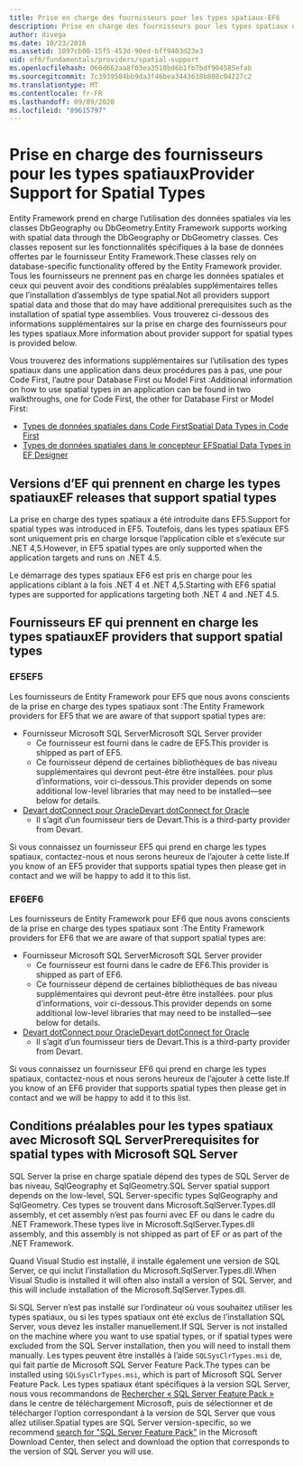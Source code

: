 ```yaml
---
title: Prise en charge des fournisseurs pour les types spatiaux-EF6
description: Prise en charge des fournisseurs pour les types spatiaux dans Entity Framework 6
author: divega
ms.date: 10/23/2016
ms.assetid: 1097cb00-15f5-453d-90ed-bff9403d23e3
uid: ef6/fundamentals/providers/spatial-support
ms.openlocfilehash: 060d662aa8f03ea3510bd6b1fb7bdf904585efab
ms.sourcegitcommit: 7c3939504bb9da3f46bea3443638b808c04227c2
ms.translationtype: MT
ms.contentlocale: fr-FR
ms.lasthandoff: 09/09/2020
ms.locfileid: "89615797"
---
```

# <a name="provider-support-for-spatial-types"></a><span data-ttu-id="1fedf-103">Prise en charge des fournisseurs pour les types spatiaux</span><span class="sxs-lookup"><span data-stu-id="1fedf-103">Provider Support for Spatial Types</span></span>
<span data-ttu-id="1fedf-104">Entity Framework prend en charge l’utilisation des données spatiales via les classes DbGeography ou DbGeometry.</span><span class="sxs-lookup"><span data-stu-id="1fedf-104">Entity Framework supports working with spatial data through the DbGeography or DbGeometry classes.</span></span> <span data-ttu-id="1fedf-105">Ces classes reposent sur les fonctionnalités spécifiques à la base de données offertes par le fournisseur Entity Framework.</span><span class="sxs-lookup"><span data-stu-id="1fedf-105">These classes rely on database-specific functionality offered by the Entity Framework provider.</span></span> <span data-ttu-id="1fedf-106">Tous les fournisseurs ne prennent pas en charge les données spatiales et ceux qui peuvent avoir des conditions préalables supplémentaires telles que l’installation d’assemblys de type spatial.</span><span class="sxs-lookup"><span data-stu-id="1fedf-106">Not all providers support spatial data and those that do may have additional prerequisites such as the installation of spatial type assemblies.</span></span> <span data-ttu-id="1fedf-107">Vous trouverez ci-dessous des informations supplémentaires sur la prise en charge des fournisseurs pour les types spatiaux.</span><span class="sxs-lookup"><span data-stu-id="1fedf-107">More information about provider support for spatial types is provided below.</span></span>  

<span data-ttu-id="1fedf-108">Vous trouverez des informations supplémentaires sur l’utilisation des types spatiaux dans une application dans deux procédures pas à pas, une pour Code First, l’autre pour Database First ou Model First :</span><span class="sxs-lookup"><span data-stu-id="1fedf-108">Additional information on how to use spatial types in an application can be found in two walkthroughs, one for Code First, the other for Database First or Model First:</span></span>  

- [<span data-ttu-id="1fedf-109">Types de données spatiales dans Code First</span><span class="sxs-lookup"><span data-stu-id="1fedf-109">Spatial Data Types in Code First</span></span>](xref:ef6/modeling/code-first/data-types/spatial)  
- [<span data-ttu-id="1fedf-110">Types de données spatiales dans le concepteur EF</span><span class="sxs-lookup"><span data-stu-id="1fedf-110">Spatial Data Types in EF Designer</span></span>](xref:ef6/modeling/designer/data-types/spatial)  

## <a name="ef-releases-that-support-spatial-types"></a><span data-ttu-id="1fedf-111">Versions d’EF qui prennent en charge les types spatiaux</span><span class="sxs-lookup"><span data-stu-id="1fedf-111">EF releases that support spatial types</span></span>  

<span data-ttu-id="1fedf-112">La prise en charge des types spatiaux a été introduite dans EF5.</span><span class="sxs-lookup"><span data-stu-id="1fedf-112">Support for spatial types was introduced in EF5.</span></span> <span data-ttu-id="1fedf-113">Toutefois, dans les types spatiaux EF5 sont uniquement pris en charge lorsque l’application cible et s’exécute sur .NET 4,5.</span><span class="sxs-lookup"><span data-stu-id="1fedf-113">However, in EF5 spatial types are only supported when the application targets and runs on .NET 4.5.</span></span>  

<span data-ttu-id="1fedf-114">Le démarrage des types spatiaux EF6 est pris en charge pour les applications ciblant à la fois .NET 4 et .NET 4,5.</span><span class="sxs-lookup"><span data-stu-id="1fedf-114">Starting with EF6 spatial types are supported for applications targeting both .NET 4 and .NET 4.5.</span></span>  

## <a name="ef-providers-that-support-spatial-types"></a><span data-ttu-id="1fedf-115">Fournisseurs EF qui prennent en charge les types spatiaux</span><span class="sxs-lookup"><span data-stu-id="1fedf-115">EF providers that support spatial types</span></span>  

### <a name="ef5"></a><span data-ttu-id="1fedf-116">EF5</span><span class="sxs-lookup"><span data-stu-id="1fedf-116">EF5</span></span>  

<span data-ttu-id="1fedf-117">Les fournisseurs de Entity Framework pour EF5 que nous avons conscients de la prise en charge des types spatiaux sont :</span><span class="sxs-lookup"><span data-stu-id="1fedf-117">The Entity Framework providers for EF5 that we are aware of that support spatial types are:</span></span>  

- <span data-ttu-id="1fedf-118">Fournisseur Microsoft SQL Server</span><span class="sxs-lookup"><span data-stu-id="1fedf-118">Microsoft SQL Server provider</span></span>  
    - <span data-ttu-id="1fedf-119">Ce fournisseur est fourni dans le cadre de EF5.</span><span class="sxs-lookup"><span data-stu-id="1fedf-119">This provider is shipped as part of EF5.</span></span>  
    - <span data-ttu-id="1fedf-120">Ce fournisseur dépend de certaines bibliothèques de bas niveau supplémentaires qui devront peut-être être installées. pour plus d’informations, voir ci-dessous.</span><span class="sxs-lookup"><span data-stu-id="1fedf-120">This provider depends on some additional low-level libraries that may need to be installed—see below for details.</span></span>  
- [<span data-ttu-id="1fedf-121">Devart dotConnect pour Oracle</span><span class="sxs-lookup"><span data-stu-id="1fedf-121">Devart dotConnect for Oracle</span></span>](https://www.devart.com/dotconnect/oracle/)  
    - <span data-ttu-id="1fedf-122">Il s’agit d’un fournisseur tiers de Devart.</span><span class="sxs-lookup"><span data-stu-id="1fedf-122">This is a third-party provider from Devart.</span></span>  

<span data-ttu-id="1fedf-123">Si vous connaissez un fournisseur EF5 qui prend en charge les types spatiaux, contactez-nous et nous serons heureux de l’ajouter à cette liste.</span><span class="sxs-lookup"><span data-stu-id="1fedf-123">If you know of an EF5 provider that supports spatial types then please get in contact and we will be happy to add it to this list.</span></span>  

### <a name="ef6"></a><span data-ttu-id="1fedf-124">EF6</span><span class="sxs-lookup"><span data-stu-id="1fedf-124">EF6</span></span>  

<span data-ttu-id="1fedf-125">Les fournisseurs de Entity Framework pour EF6 que nous avons conscients de la prise en charge des types spatiaux sont :</span><span class="sxs-lookup"><span data-stu-id="1fedf-125">The Entity Framework providers for EF6 that we are aware of that support spatial types are:</span></span>  

- <span data-ttu-id="1fedf-126">Fournisseur Microsoft SQL Server</span><span class="sxs-lookup"><span data-stu-id="1fedf-126">Microsoft SQL Server provider</span></span>  
    - <span data-ttu-id="1fedf-127">Ce fournisseur est fourni dans le cadre de EF6.</span><span class="sxs-lookup"><span data-stu-id="1fedf-127">This provider is shipped as part of EF6.</span></span>  
    - <span data-ttu-id="1fedf-128">Ce fournisseur dépend de certaines bibliothèques de bas niveau supplémentaires qui devront peut-être être installées. pour plus d’informations, voir ci-dessous.</span><span class="sxs-lookup"><span data-stu-id="1fedf-128">This provider depends on some additional low-level libraries that may need to be installed—see below for details.</span></span>  
- [<span data-ttu-id="1fedf-129">Devart dotConnect pour Oracle</span><span class="sxs-lookup"><span data-stu-id="1fedf-129">Devart dotConnect for Oracle</span></span>](https://www.devart.com/dotconnect/oracle/)  
    - <span data-ttu-id="1fedf-130">Il s’agit d’un fournisseur tiers de Devart.</span><span class="sxs-lookup"><span data-stu-id="1fedf-130">This is a third-party provider from Devart.</span></span>  

<span data-ttu-id="1fedf-131">Si vous connaissez un fournisseur EF6 qui prend en charge les types spatiaux, contactez-nous et nous serons heureux de l’ajouter à cette liste.</span><span class="sxs-lookup"><span data-stu-id="1fedf-131">If you know of an EF6 provider that supports spatial types then please get in contact and we will be happy to add it to this list.</span></span>  

## <a name="prerequisites-for-spatial-types-with-microsoft-sql-server"></a><span data-ttu-id="1fedf-132">Conditions préalables pour les types spatiaux avec Microsoft SQL Server</span><span class="sxs-lookup"><span data-stu-id="1fedf-132">Prerequisites for spatial types with Microsoft SQL Server</span></span>  

<span data-ttu-id="1fedf-133">SQL Server la prise en charge spatiale dépend des types de SQL Server de bas niveau, SqlGeography et SqlGeometry.</span><span class="sxs-lookup"><span data-stu-id="1fedf-133">SQL Server spatial support depends on the low-level, SQL Server-specific types SqlGeography and SqlGeometry.</span></span> <span data-ttu-id="1fedf-134">Ces types se trouvent dans Microsoft.SqlServer.Types.dll assembly, et cet assembly n’est pas fourni avec EF ou dans le cadre du .NET Framework.</span><span class="sxs-lookup"><span data-stu-id="1fedf-134">These types live in Microsoft.SqlServer.Types.dll assembly, and this assembly is not shipped as part of EF or as part of the .NET Framework.</span></span>  

<span data-ttu-id="1fedf-135">Quand Visual Studio est installé, il installe également une version de SQL Server, ce qui inclut l’installation du Microsoft.SqlServer.Types.dll.</span><span class="sxs-lookup"><span data-stu-id="1fedf-135">When Visual Studio is installed it will often also install a version of SQL Server, and this will include installation of the Microsoft.SqlServer.Types.dll.</span></span>  

<span data-ttu-id="1fedf-136">Si SQL Server n’est pas installé sur l’ordinateur où vous souhaitez utiliser les types spatiaux, ou si les types spatiaux ont été exclus de l’installation SQL Server, vous devez les installer manuellement.</span><span class="sxs-lookup"><span data-stu-id="1fedf-136">If SQL Server is not installed on the machine where you want to use spatial types, or if spatial types were excluded from the SQL Server installation, then you will need to install them manually.</span></span> <span data-ttu-id="1fedf-137">Les types peuvent être installés à l’aide `SQLSysClrTypes.msi` de, qui fait partie de Microsoft SQL Server Feature Pack.</span><span class="sxs-lookup"><span data-stu-id="1fedf-137">The types can be installed using `SQLSysClrTypes.msi`, which is part of Microsoft SQL Server Feature Pack.</span></span> <span data-ttu-id="1fedf-138">Les types spatiaux étant spécifiques à la version SQL Server, nous vous recommandons de [Rechercher « SQL Server Feature Pack »](https://www.microsoft.com/search/result.aspx?q=sql+server+feature+pack) dans le centre de téléchargement Microsoft, puis de sélectionner et de télécharger l’option correspondant à la version de SQL Server que vous allez utiliser.</span><span class="sxs-lookup"><span data-stu-id="1fedf-138">Spatial types are SQL Server version-specific, so we recommend [search for "SQL Server Feature Pack"](https://www.microsoft.com/search/result.aspx?q=sql+server+feature+pack) in the Microsoft Download Center, then select and download the option that corresponds to the version of SQL Server you will use.</span></span>
